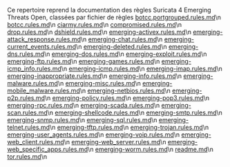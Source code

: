 Ce repertoire reprend la documentation des règles Suricata 4 Emerging Threats Open, classées par fichier de règles
[botcc.portgrouped.rules.md](botcc.portgrouped.rules.md)\n
[botcc.rules.md](botcc.rules.md)\n
[ciarmy.rules.md](ciarmy.rules.md)\n
[compromised.rules.md](compromised.rules.md)\n
[drop.rules.md](drop.rules.md)\n
[dshield.rules.md](dshield.rules.md)\n
[emerging-activex.rules.md](emerging-activex.rules.md)\n
[emerging-attack_response.rules.md](emerging-attack_response.rules.md)\n
[emerging-chat.rules.md](emerging-chat.rules.md)\n
[emerging-current_events.rules.md](emerging-current_events.rules.md)\n
[emerging-deleted.rules.md](emerging-deleted.rules.md)\n
[emerging-dns.rules.md](emerging-dns.rules.md)\n
[emerging-dos.rules.md](emerging-dos.rules.md)\n
[emerging-exploit.rules.md](emerging-exploit.rules.md)\n
[emerging-ftp.rules.md](emerging-ftp.rules.md)\n
[emerging-games.rules.md](emerging-games.rules.md)\n
[emerging-icmp_info.rules.md](emerging-icmp_info.rules.md)\n
[emerging-icmp.rules.md](emerging-icmp.rules.md)\n
[emerging-imap.rules.md](emerging-imap.rules.md)\n
[emerging-inappropriate.rules.md](emerging-inappropriate.rules.md)\n
[emerging-info.rules.md](emerging-info.rules.md)\n
[emerging-malware.rules.md](emerging-malware.rules.md)\n
[emerging-misc.rules.md](emerging-misc.rules.md)\n
[emerging-mobile_malware.rules.md](emerging-mobile_malware.rules.md)\n
[emerging-netbios.rules.md](emerging-netbios.rules.md)\n
[emerging-p2p.rules.md](emerging-p2p.rules.md)\n
[emerging-policy.rules.md](emerging-policy.rules.md)\n
[emerging-pop3.rules.md](emerging-pop3.rules.md)\n
[emerging-rpc.rules.md](emerging-rpc.rules.md)\n
[emerging-scada.rules.md](emerging-scada.rules.md)\n
[emerging-scan.rules.md](emerging-scan.rules.md)\n
[emerging-shellcode.rules.md](emerging-shellcode.rules.md)\n
[emerging-smtp.rules.md](emerging-smtp.rules.md)\n
[emerging-snmp.rules.md](emerging-snmp.rules.md)\n
[emerging-sql.rules.md](emerging-sql.rules.md)\n
[emerging-telnet.rules.md](emerging-telnet.rules.md)\n
[emerging-tftp.rules.md](emerging-tftp.rules.md)\n
[emerging-trojan.rules.md](emerging-trojan.rules.md)\n
[emerging-user_agents.rules.md](emerging-user_agents.rules.md)\n
[emerging-voip.rules.md](emerging-voip.rules.md)\n
[emerging-web_client.rules.md](emerging-web_client.rules.md)\n
[emerging-web_server.rules.md](emerging-web_server.rules.md)\n
[emerging-web_specific_apps.rules.md](emerging-web_specific_apps.rules.md)\n
[emerging-worm.rules.md](emerging-worm.rules.md)\n
[readme.md](readme.md)\n
[tor.rules.md](tor.rules.md)\n
